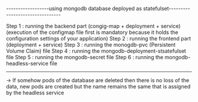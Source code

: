 ------------------using mongodb database deployed as statefulset--------------------------------

Step 1 : running the backend part (congig-map + deployment + service)
         (execution of the configmap file first is mandatory because it holds the configuration settings of your application)
Step 2 : running the frontend part (deployment + service)
Step 3 : running the monogdb-pvc (Persistent Volume Claim) file
Step 4 : running the mongodb-deployment-stsatefulset file
Step 5 : running the mongodb-secret file 
Step 6 : running the mongodb-headless-service file 

--------------------------------------------------------------------------------------------------

-> If somehow pods of the database are deleted then there is no loss of the data, new pods are created but the name remains the same that is assigned by the headless service 